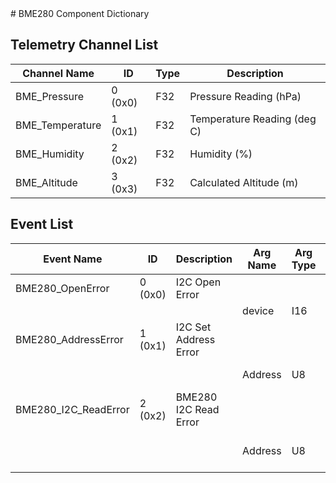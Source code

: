 <title>BME280 Component Dictionary</title>
# BME280 Component Dictionary


## Telemetry Channel List

|Channel Name|ID|Type|Description|
|---|---|---|---|
|BME_Pressure|0 (0x0)|F32|Pressure Reading (hPa)|
|BME_Temperature|1 (0x1)|F32|Temperature Reading (deg C)|
|BME_Humidity|2 (0x2)|F32|Humidity (%)|
|BME_Altitude|3 (0x3)|F32|Calculated Altitude (m)|

## Event List

|Event Name|ID|Description|Arg Name|Arg Type|Arg Size|Description
|---|---|---|---|---|---|---|
|BME280_OpenError|0 (0x0)|I2C Open Error| | | | |
| | | |device|I16||I2C Device|    
|BME280_AddressError|1 (0x1)|I2C Set Address Error| | | | |
| | | |Address|U8||I2C Address|    
|BME280_I2C_ReadError|2 (0x2)|BME280 I2C Read Error| | | | |
| | | |Address|U8||I2C Register Address|    
